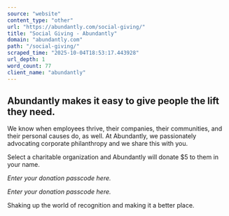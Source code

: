 ```yaml
---
source: "website"
content_type: "other"
url: "https://abundantly.com/social-giving/"
title: "Social Giving - Abundantly"
domain: "abundantly.com"
path: "/social-giving/"
scraped_time: "2025-10-04T18:53:17.443928"
url_depth: 1
word_count: 77
client_name: "abundantly"
---
```


## Abundantly makes it easy to give people the lift they need.

We know when employees  thrive, their companies, their communities, and their personal causes do, as well. At Abundantly, we passionately advocating corporate philanthropy and we share this with you.

Select a charitable organization and Abundantly will donate $5 to them in your name.

_Enter your donation passcode here._

_Enter your donation passcode here._

Shaking up the world of recognition and making it a better place.